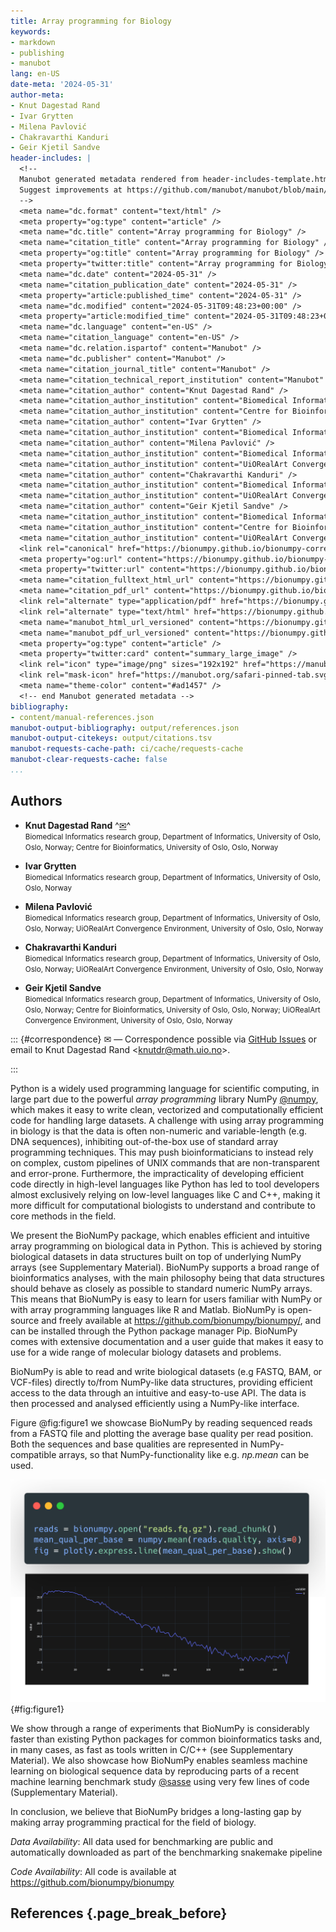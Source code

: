 ```yaml
---
title: Array programming for Biology
keywords:
- markdown
- publishing
- manubot
lang: en-US
date-meta: '2024-05-31'
author-meta:
- Knut Dagestad Rand
- Ivar Grytten
- Milena Pavlović
- Chakravarthi Kanduri
- Geir Kjetil Sandve
header-includes: |
  <!--
  Manubot generated metadata rendered from header-includes-template.html.
  Suggest improvements at https://github.com/manubot/manubot/blob/main/manubot/process/header-includes-template.html
  -->
  <meta name="dc.format" content="text/html" />
  <meta property="og:type" content="article" />
  <meta name="dc.title" content="Array programming for Biology" />
  <meta name="citation_title" content="Array programming for Biology" />
  <meta property="og:title" content="Array programming for Biology" />
  <meta property="twitter:title" content="Array programming for Biology" />
  <meta name="dc.date" content="2024-05-31" />
  <meta name="citation_publication_date" content="2024-05-31" />
  <meta property="article:published_time" content="2024-05-31" />
  <meta name="dc.modified" content="2024-05-31T09:48:23+00:00" />
  <meta property="article:modified_time" content="2024-05-31T09:48:23+00:00" />
  <meta name="dc.language" content="en-US" />
  <meta name="citation_language" content="en-US" />
  <meta name="dc.relation.ispartof" content="Manubot" />
  <meta name="dc.publisher" content="Manubot" />
  <meta name="citation_journal_title" content="Manubot" />
  <meta name="citation_technical_report_institution" content="Manubot" />
  <meta name="citation_author" content="Knut Dagestad Rand" />
  <meta name="citation_author_institution" content="Biomedical Informatics research group, Department of Informatics, University of Oslo, Oslo, Norway" />
  <meta name="citation_author_institution" content="Centre for Bioinformatics, University of Oslo, Oslo, Norway" />
  <meta name="citation_author" content="Ivar Grytten" />
  <meta name="citation_author_institution" content="Biomedical Informatics research group, Department of Informatics, University of Oslo, Oslo, Norway" />
  <meta name="citation_author" content="Milena Pavlović" />
  <meta name="citation_author_institution" content="Biomedical Informatics research group, Department of Informatics, University of Oslo, Oslo, Norway" />
  <meta name="citation_author_institution" content="UiORealArt Convergence Environment, University of Oslo, Oslo, Norway" />
  <meta name="citation_author" content="Chakravarthi Kanduri" />
  <meta name="citation_author_institution" content="Biomedical Informatics research group, Department of Informatics, University of Oslo, Oslo, Norway" />
  <meta name="citation_author_institution" content="UiORealArt Convergence Environment, University of Oslo, Oslo, Norway" />
  <meta name="citation_author" content="Geir Kjetil Sandve" />
  <meta name="citation_author_institution" content="Biomedical Informatics research group, Department of Informatics, University of Oslo, Oslo, Norway" />
  <meta name="citation_author_institution" content="Centre for Bioinformatics, University of Oslo, Oslo, Norway" />
  <meta name="citation_author_institution" content="UiORealArt Convergence Environment, University of Oslo, Oslo, Norway" />
  <link rel="canonical" href="https://bionumpy.github.io/bionumpy-correspondence/" />
  <meta property="og:url" content="https://bionumpy.github.io/bionumpy-correspondence/" />
  <meta property="twitter:url" content="https://bionumpy.github.io/bionumpy-correspondence/" />
  <meta name="citation_fulltext_html_url" content="https://bionumpy.github.io/bionumpy-correspondence/" />
  <meta name="citation_pdf_url" content="https://bionumpy.github.io/bionumpy-correspondence/manuscript.pdf" />
  <link rel="alternate" type="application/pdf" href="https://bionumpy.github.io/bionumpy-correspondence/manuscript.pdf" />
  <link rel="alternate" type="text/html" href="https://bionumpy.github.io/bionumpy-correspondence/v/6f522d1c72c67049e08beb8c40a74986da69d26c/" />
  <meta name="manubot_html_url_versioned" content="https://bionumpy.github.io/bionumpy-correspondence/v/6f522d1c72c67049e08beb8c40a74986da69d26c/" />
  <meta name="manubot_pdf_url_versioned" content="https://bionumpy.github.io/bionumpy-correspondence/v/6f522d1c72c67049e08beb8c40a74986da69d26c/manuscript.pdf" />
  <meta property="og:type" content="article" />
  <meta property="twitter:card" content="summary_large_image" />
  <link rel="icon" type="image/png" sizes="192x192" href="https://manubot.org/favicon-192x192.png" />
  <link rel="mask-icon" href="https://manubot.org/safari-pinned-tab.svg" color="#ad1457" />
  <meta name="theme-color" content="#ad1457" />
  <!-- end Manubot generated metadata -->
bibliography:
- content/manual-references.json
manubot-output-bibliography: output/references.json
manubot-output-citekeys: output/citations.tsv
manubot-requests-cache-path: ci/cache/requests-cache
manubot-clear-requests-cache: false
...
```










## Authors



+ **Knut Dagestad Rand**
  ^[✉](#correspondence)^<br>
  <small>
     Biomedical Informatics research group, Department of Informatics, University of Oslo, Oslo, Norway; Centre for Bioinformatics, University of Oslo, Oslo, Norway
  </small>

+ **Ivar Grytten**
  <br>
  <small>
     Biomedical Informatics research group, Department of Informatics, University of Oslo, Oslo, Norway
  </small>

+ **Milena Pavlović**
  <br>
  <small>
     Biomedical Informatics research group, Department of Informatics, University of Oslo, Oslo, Norway; UiORealArt Convergence Environment, University of Oslo, Oslo, Norway
  </small>

+ **Chakravarthi Kanduri**
  <br>
  <small>
     Biomedical Informatics research group, Department of Informatics, University of Oslo, Oslo, Norway; UiORealArt Convergence Environment, University of Oslo, Oslo, Norway
  </small>

+ **Geir Kjetil Sandve**
  <br>
  <small>
     Biomedical Informatics research group, Department of Informatics, University of Oslo, Oslo, Norway; Centre for Bioinformatics, University of Oslo, Oslo, Norway; UiORealArt Convergence Environment, University of Oslo, Oslo, Norway
  </small>


::: {#correspondence}
✉ — Correspondence possible via [GitHub Issues](https://github.com/bionumpy/bionumpy-correspondence/issues)
or email to
Knut Dagestad Rand \<knutdr@math.uio.no\>.


:::


Python is a widely used programming language for scientific computing, in large part due to the powerful *array programming* library NumPy [@numpy], which makes it easy to write clean, vectorized and computationally efficient code for handling large datasets. A challenge with using array programming in biology is that the data is often non-numeric and variable-length (e.g. DNA sequences), inhibiting out-of-the-box use of standard array programming techniques. This may push bioinformaticians to instead rely on complex, custom pipelines of UNIX commands that are non-transparent and error-prone. Furthermore, the impracticality of developing efficient code directly in high-level languages like Python has led to tool developers almost exclusively relying on low-level languages like C and C++, making it more difficult for computational biologists to understand and contribute to core methods in the field. 

We present the BioNumPy package, which enables efficient and intuitive array programming on biological data in Python. This is achieved by storing biological datasets in data structures built on top of underlying NumPy arrays (see Supplementary Material). BioNumPy supports a broad range of bioinformatics analyses, with the main philosophy being that data structures should behave as closely as possible to standard numeric NumPy arrays. This means that BioNumPy is easy to learn for users familiar with NumPy or with array programming languages like R and Matlab. BioNumPy is open-source and freely available at https://github.com/bionumpy/bionumpy/, and can be installed through the Python package manager Pip. BioNumPy comes with extensive documentation and a user guide that makes it easy to use for a wide range of molecular biology datasets and problems.


BioNumPy is able to read and write biological datasets (e.g FASTQ, BAM, or VCF-files) directly to/from NumPy-like data structures, providing efficient access to the data through an intuitive and easy-to-use API. The data is then  processed and analysed efficiently using a NumPy-like interface.

Figure @fig:figure1 we showcase BioNumPy by reading sequenced reads from a FASTQ file and plotting the average base quality per read position. Both the sequences and base qualities are represented in NumPy-compatible arrays, so that NumPy-functionality like e.g. *np.mean* can be used. 

![**Example of BioNumPy usage**. We read a chunk from a FASTQ file, use NumPy to get the average base quality per read position and use Plotly to plot the results.](images/figure1-v2.png){#fig:figure1}


 
We show through a range of experiments that BioNumPy is considerably faster than existing Python packages for common bioinformatics tasks and, in many cases, as fast as tools written in C/C++ (see Supplementary Material). We also showcase how BioNumPy enables seamless machine learning on biological sequence data by reproducing  parts of a recent machine learning benchmark study [@sasse] using very few lines of code (Supplementary Material). 

In conclusion, we believe that BioNumPy bridges a long-lasting gap by making array programming practical for the field of biology.

*Data Availability*: All data used for benchmarking are public and automatically downloaded as part of the benchmarking snakemake pipeline

*Code Availability*: All code is available at https://github.com/bionumpy/bionumpy

[@numpy]: doi:10.1038/s41586-020-2649-2
[@sasse]: doi:10.1038/s41588-023-01524-6



## References {.page_break_before}

<!-- Explicitly insert bibliography here -->
<div id="refs"></div>

